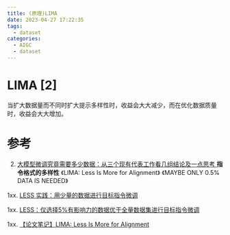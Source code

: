 ```yaml
---
title: (原理)LIMA
date: 2023-04-27 17:22:35
tags:
  - dataset
categories: 
  - AIGC
  - dataset  
---
```


<p></p>
<!-- more -->


# LIMA [2]
当扩大数据量而不同时扩大提示多样性时，收益会大大减少，而在优化数据质量时，收益会大大增加。


# 参考
2. [大模型微调究竟需要多少数据：从三个现有代表工作看几组结论及一点思考 ](https://mp.weixin.qq.com/s/c50HrOfKOqgqGPVRHf6EpA)
     **指令格式的多样性**
     《LIMA: Less Is More for Alignment》
     《MAYBE ONLY 0.5% DATA IS NEEDED》


1xx. [LESS 实践：用少量的数据进行目标指令微调](https://zhuanlan.zhihu.com/p/686687923)

1xx. [LESS：仅选择5%有影响力的数据优于全量数据集进行目标指令微调](https://zhuanlan.zhihu.com/p/686007325)

1xx. [【论文笔记】LIMA: Less Is More for Alignment](https://blog.csdn.net/jinniulema/article/details/133915276)